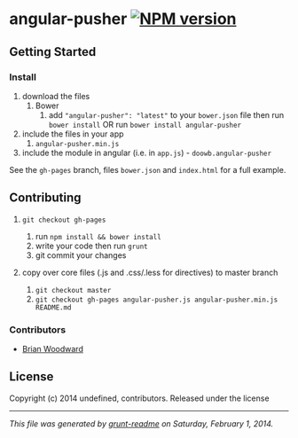# angular-pusher [![NPM version](https://badge.fury.io/js/angular-pusher.png)](http://badge.fury.io/js/angular-pusher) 

> 

## Getting Started
### Install
1. download the files
	1. Bower
		1. add `"angular-pusher": "latest"` to your `bower.json` file then run `bower install` OR run `bower install angular-pusher`
2. include the files in your app
	1. `angular-pusher.min.js`
3. include the module in angular (i.e. in `app.js`) - `doowb.angular-pusher`

See the `gh-pages` branch, files `bower.json` and `index.html` for a full example.



## Contributing

1. `git checkout gh-pages`
	1. run `npm install && bower install`
	2. write your code then run `grunt`
	3. git commit your changes

2. copy over core files (.js and .css/.less for directives) to master branch
	1. `git checkout master`
	2. `git checkout gh-pages angular-pusher.js angular-pusher.min.js README.md`




### Contributors

* [Brian Woodward](https://github.com/doowb)





## License
Copyright (c) 2014 undefined, contributors.
Released under the  license

***

_This file was generated by [grunt-readme](https://github.com/assemble/grunt-readme) on Saturday, February 1, 2014._

[grunt]: http://gruntjs.com/
[Getting Started]: https://github.com/gruntjs/grunt/blob/devel/docs/getting_started.md
[package.json]: https://npmjs.org/doc/json.html
